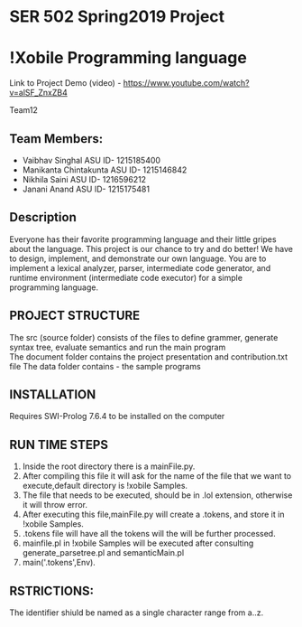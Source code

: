# SER 502 Spring2019 Project

# !Xobile Programming language
Link to Project Demo (video) - https://www.youtube.com/watch?v=alSF_ZnxZB4

Team12
## Team Members:
- Vaibhav Singhal	ASU ID- 1215185400
- Manikanta Chintakunta	ASU ID- 1215146842
- Nikhila Saini	ASU ID- 1216596212
- Janani Anand	ASU ID- 1215175481

## Description 
Everyone has their favorite programming language and their little gripes about the language. This project is our chance to try and do better! We have to design, implement, and demonstrate our own language. You are to implement a lexical analyzer, parser, intermediate code generator, and runtime environment (intermediate code executor) for a simple programming language.



## PROJECT STRUCTURE
The src (source folder) consists of the files to define grammer, generate syntax tree, evaluate semantics and run the main program 	
The document folder contains the project presentation and contribution.txt file
The data folder contains - the sample programs 

## INSTALLATION

Requires SWI-Prolog 7.6.4 to be installed on the computer

## RUN TIME STEPS

1. Inside the root directory there is a mainFile.py.
2. After compiling this file it will ask for the name of the file that we want to execute,default directory is !xobile Samples.
3. The file that needs to be executed, should be in .lol extension, otherwise it will throw error.
4. After executing this file,mainFile.py will create a <filename>.tokens, and store it in !xobile Samples.
5. .tokens file will have all the tokens will the will be further processed.
6. mainfile.pl in !xobile Samples will be executed after consulting generate_parsetree.pl and semanticMain.pl
7. main('<filename>.tokens',Env).

## RSTRICTIONS:
The identifier shiuld be named as a single character range from a..z.
